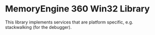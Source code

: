 # MemoryEngine 360 Win32 Library
This library implements services that are platform specific, e.g. stackwalking (for the debugger).